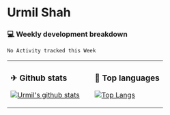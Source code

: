 # Urmil Shah

<table>
<tr>
<td valign="top" width="54%">

### ✈ Github stats

[![Urmil's github stats](https://github-readme-stats.vercel.app/api?username=urmilshah1&show_icons=true&line_height=21&show_icons=true&theme=tokyonight)](https://github.com/anuraghazra/github-readme-stats)

</td>

<td valign="top" width="46%">

### 📕 Top languages

[![Top Langs](https://github-readme-stats.vercel.app/api/top-langs/?username=urmilshah1&show_icons=true&layout=compact&theme=vue)](https://github.com/anuraghazra/github-readme-stats)

</td>
</tr>
  
### 💻 Weekly development breakdown
<!--START_SECTION:waka-->
```text
No Activity tracked this Week
```
<!--END_SECTION:waka-->

